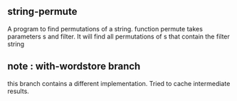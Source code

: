 string-permute
--------------
A program to find permutations of a string.
function permute takes parameters s and filter.
It will find all permutations of s that contain the filter string

note : with-wordstore branch
----------
this branch contains a different implementation. Tried to cache intermediate results.
